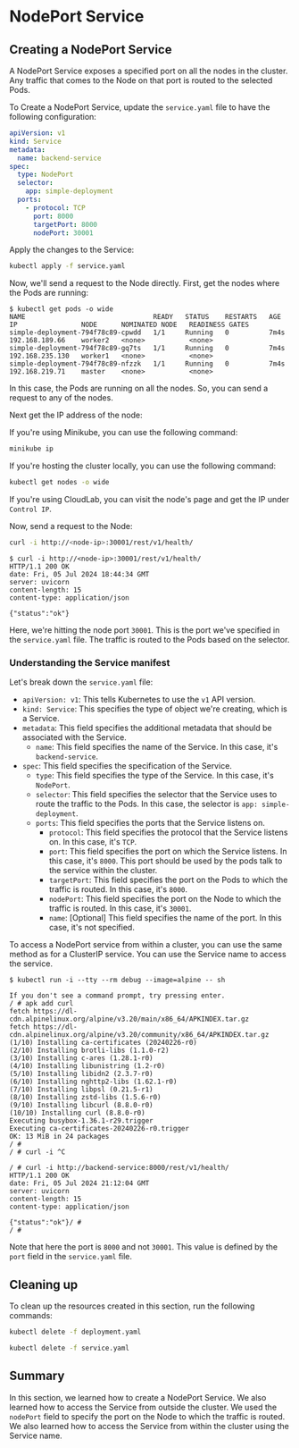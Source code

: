 # NodePort Service

## Creating a NodePort Service

A NodePort Service exposes a specified port on all the nodes in the cluster. Any traffic that comes to the Node on that port is routed to the selected Pods. 

To Create a NodePort Service, update the `service.yaml` file to have the following configuration:

```yaml
apiVersion: v1
kind: Service
metadata:
  name: backend-service
spec:
  type: NodePort
  selector:
    app: simple-deployment
  ports:
    - protocol: TCP
      port: 8000
      targetPort: 8000
      nodePort: 30001
```

Apply the changes to the Service:

```bash
kubectl apply -f service.yaml
```

Now, we'll send a request to the Node directly. First, get the nodes where the Pods are running: 

```shell
$ kubectl get pods -o wide
NAME                                READY   STATUS    RESTARTS   AGE    IP                NODE      NOMINATED NODE   READINESS GATES
simple-deployment-794f78c89-cpwdd   1/1     Running   0          7m4s   192.168.189.66    worker2   <none>           <none>
simple-deployment-794f78c89-gq7ts   1/1     Running   0          7m4s   192.168.235.130   worker1   <none>           <none>
simple-deployment-794f78c89-nfzzk   1/1     Running   0          7m4s   192.168.219.71    master    <none>           <none>
```

In this case, the Pods are running on all the nodes. So, you can send a request to any of the nodes.

Next get the IP address of the node: 

If you're using Minikube, you can use the following command: 

```bash
minikube ip
```

If you're hosting the cluster locally, you can use the following command:

```bash
kubectl get nodes -o wide
```

If you're using CloudLab, you can visit the node's page and get the IP under `Control IP`. 

Now, send a request to the Node:

```bash
curl -i http://<node-ip>:30001/rest/v1/health/
```

```shell
$ curl -i http://<node-ip>:30001/rest/v1/health/
HTTP/1.1 200 OK
date: Fri, 05 Jul 2024 18:44:34 GMT
server: uvicorn
content-length: 15
content-type: application/json

{"status":"ok"}
```

Here, we're hitting the node port `30001`. This is the port we've specified in the `service.yaml` file. The traffic is routed to the Pods based on the selector.

### Understanding the Service manifest

Let's break down the `service.yaml` file:
- `apiVersion: v1`: This tells Kubernetes to use the `v1` API version.
- `kind: Service`: This specifies the type of object we're creating, which is a Service.
- `metadata`: This field specifies the additional metadata that should be associated with the Service.
    - `name`: This field specifies the name of the Service. In this case, it's `backend-service`.
- `spec`: This field specifies the specification of the Service.
    - `type`: This field specifies the type of the Service. In this case, it's `NodePort`.
    - `selector`: This field specifies the selector that the Service uses to route the traffic to the Pods. In this case, the selector is `app: simple-deployment`.
    - `ports`: This field specifies the ports that the Service listens on.
        - `protocol`: This field specifies the protocol that the Service listens on. In this case, it's `TCP`.
        - `port`: This field specifies the port on which the Service listens. In this case, it's `8000`. This port should be used by the pods talk to the service within the cluster.
        - `targetPort`: This field specifies the port on the Pods to which the traffic is routed. In this case, it's `8000`.
        - `nodePort`: This field specifies the port on the Node to which the traffic is routed. In this case, it's `30001`.
        - `name`: [Optional] This field specifies the name of the port. In this case, it's not specified.


To access a NodePort service from within a cluster, you can use the same method as for a ClusterIP service. You can use the Service name to access the service. 

```shell
$ kubectl run -i --tty --rm debug --image=alpine -- sh

If you don't see a command prompt, try pressing enter.
/ # apk add curl
fetch https://dl-cdn.alpinelinux.org/alpine/v3.20/main/x86_64/APKINDEX.tar.gz
fetch https://dl-cdn.alpinelinux.org/alpine/v3.20/community/x86_64/APKINDEX.tar.gz
(1/10) Installing ca-certificates (20240226-r0)
(2/10) Installing brotli-libs (1.1.0-r2)
(3/10) Installing c-ares (1.28.1-r0)
(4/10) Installing libunistring (1.2-r0)
(5/10) Installing libidn2 (2.3.7-r0)
(6/10) Installing nghttp2-libs (1.62.1-r0)
(7/10) Installing libpsl (0.21.5-r1)
(8/10) Installing zstd-libs (1.5.6-r0)
(9/10) Installing libcurl (8.8.0-r0)
(10/10) Installing curl (8.8.0-r0)
Executing busybox-1.36.1-r29.trigger
Executing ca-certificates-20240226-r0.trigger
OK: 13 MiB in 24 packages
/ # 
/ # curl -i ^C

/ # curl -i http://backend-service:8000/rest/v1/health/
HTTP/1.1 200 OK
date: Fri, 05 Jul 2024 21:12:04 GMT
server: uvicorn
content-length: 15
content-type: application/json

{"status":"ok"}/ # 
/ # 
```

Note that here the port is `8000` and not `30001`. This value is defined by the `port` field in the `service.yaml` file.

## Cleaning up

To clean up the resources created in this section, run the following commands:

```bash
kubectl delete -f deployment.yaml
```

```bash
kubectl delete -f service.yaml
```

## Summary

In this section, we learned how to create a NodePort Service. We also learned how to access the Service from outside the cluster. We used the `nodePort` field to specify the port on the Node to which the traffic is routed. We also learned how to access the Service from within the cluster using the Service name.